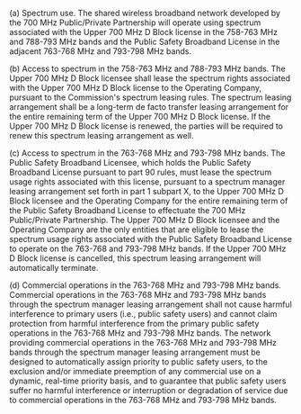 (a) Spectrum use. The shared wireless broadband network developed by the 700 MHz Public/Private Partnership will operate using spectrum associated with the Upper 700 MHz D Block license in the 758-763 MHz and 788-793 MHz bands and the Public Safety Broadband License in the adjacent 763-768 MHz and 793-798 MHz bands.

(b) Access to spectrum in the 758-763 MHz and 788-793 MHz bands. The Upper 700 MHz D Block licensee shall lease the spectrum rights associated with the Upper 700 MHz D Block license to the Operating Company, pursuant to the Commission's spectrum leasing rules. The spectrum leasing arrangement shall be a long-term de facto transfer leasing arrangement for the entire remaining term of the Upper 700 MHz D Block license. If the Upper 700 MHz D Block license is renewed, the parties will be required to renew this spectrum leasing arrangement as well.

(c) Access to spectrum in the 763-768 MHz and 793-798 MHz bands. The Public Safety Broadband Licensee, which holds the Public Safety Broadband License pursuant to part 90 rules, must lease the spectrum usage rights associated with this license, pursuant to a spectrum manager leasing arrangement set forth in part 1 subpart X, to the Upper 700 MHz D Block licensee and the Operating Company for the entire remaining term of the Public Safety Broadband License to effectuate the 700 MHz Public/Private Partnership. The Upper 700 MHz D Block licensee and the Operating Company are the only entities that are eligible to lease the spectrum usage rights associated with the Public Safety Broadband License to operate on the 763-768 and 793-798 MHz bands. If the Upper 700 MHz D Block license is cancelled, this spectrum leasing arrangement will automatically terminate.

(d) Commercial operations in the 763-768 MHz and 793-798 MHz bands. Commercial operations in the 763-768 MHz and 793-798 MHz bands through the spectrum manager leasing arrangement shall not cause harmful interference to primary users (i.e., public safety users) and cannot claim protection from harmful interference from the primary public safety operations in the 763-768 MHz and 793-798 MHz bands. The network providing commercial operations in the 763-768 MHz and 793-798 MHz bands through the spectrum manager leasing arrangement must be designed to automatically assign priority to public safety users, to the exclusion and/or immediate preemption of any commercial use on a dynamic, real-time priority basis, and to guarantee that public safety users suffer no harmful interference or interruption or degradation of service due to commercial operations in the 763-768 MHz and 793-798 MHz bands.

